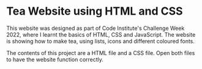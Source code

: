 # Tea Website using HTML and CSS
This website was designed as part of Code Institute's Challenge Week 2022, where I learnt the basics of HTML, CSS and JavaScript.
The website is showing how to make tea, using lists, icons and different coloured fonts.

The contents of this project are a HTML file and a CSS file. Open both files to have the website function correctly.

